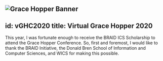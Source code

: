 ![Grace Hopper Banner]("./assets/ghcbanner.png")
---
id: vGHC2020
title: Virtual Grace Hopper 2020
---

This year, I was fortunate enough to receive the BRAID ICS Scholarship to attend the Grace Hopper Conference. So, first and foremost, I would like to thank the BRAID Initiative, the Donald Bren School of Information and Computer Sciences, and WICS for making this possible. 
